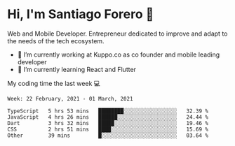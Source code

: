 # Hi, I'm Santiago Forero 👋
Web and Mobile Developer. Entrepreneur dedicated to improve and adapt to the needs of the tech ecosystem.

- 🔭 I’m currently working at Kuppo.co as co founder and mobile leading developer
- 🌱 I’m currently learning React and Flutter

My coding time the last week 💻
<!--START_SECTION:waka-->
```text
Week: 22 February, 2021 - 01 March, 2021

TypeScript   5 hrs 53 mins   ████████░░░░░░░░░░░░░░░░░   32.39 % 
JavaScript   4 hrs 26 mins   ██████░░░░░░░░░░░░░░░░░░░   24.44 % 
Dart         3 hrs 32 mins   █████░░░░░░░░░░░░░░░░░░░░   19.46 % 
CSS          2 hrs 51 mins   ████░░░░░░░░░░░░░░░░░░░░░   15.69 % 
Other        39 mins         █░░░░░░░░░░░░░░░░░░░░░░░░   03.64 % 
```
<!--END_SECTION:waka-->
